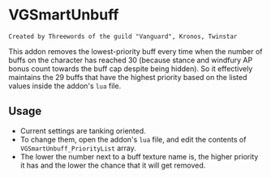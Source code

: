 # VGSmartUnbuff

`Created by Threewords of the guild "Vanguard", Kronos, Twinstar`

This addon removes the lowest-priority buff every time when the number of buffs on the character has reached 30 (because stance and windfury AP bonus count towards the buff cap despite being hidden). So it effectively maintains the 29 buffs that have the highest priority based on the listed values inside the addon's `lua` file.

## Usage

* Current settings are tanking oriented.
* To change them, open the addon's `lua` file, and edit the contents of `VGSmartUnbuff_PriorityList` array.
* The lower the number next to a buff texture name is, the higher priority it has and the lower the chance that it will get removed.